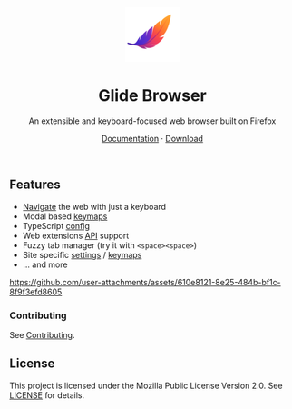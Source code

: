 <div align="center">
  <picture>
    <img src="src/glide/docs/logo.png" alt="Glide" width="96" height="96">
  </picture>

<h1>Glide Browser</h1>

<p>An extensible and keyboard-focused web browser built on Firefox</p>

<p>
    <a href="https://glide-browser.app">Documentation</a>
    ·
    <a href="https://glide-browser.app/#download">Download</a>
  </p>

<br>
</div>

## Features

- [Navigate](https://glide-browser.app/hints) the web with just a keyboard
- Modal based [keymaps](https://glide-browser.app/keys)
- TypeScript [config](https://glide-browser.app/config)
- Web extensions [API](https://glide-browser.app/extensions) support
- Fuzzy tab manager (try it with `<space><space>`)
- Site specific [settings](https://glide-browser.app/cookbook#set-a-pref-for-a-specific-website) / [keymaps](https://glide-browser.app/cookbook#override-a-keymap-for-a-specific-website)
- ... and more

https://github.com/user-attachments/assets/610e8121-8e25-484b-bf1c-8f9f3efd8605

### Contributing

See [Contributing](https://glide-browser.app/contributing).

## License

This project is licensed under the Mozilla Public License Version 2.0. See [LICENSE](LICENSE) for details.
